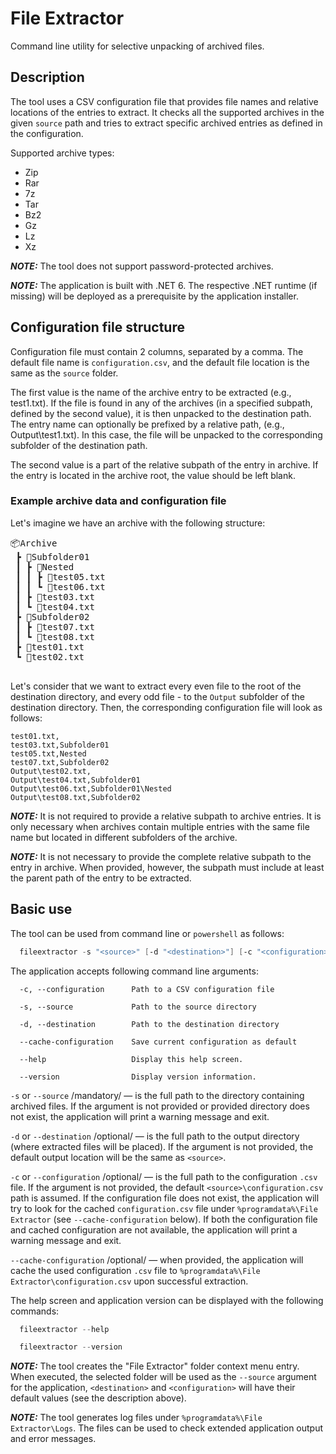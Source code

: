 # File Extractor

Command line utility for selective unpacking of archived files.

## Description

The tool uses a CSV configuration file that provides file names and relative locations of the entries to extract. It checks all the supported archives in the given `source` path and tries to extract specific archived entries as defined in the configuration.

Supported archive types:
- Zip
- Rar
- 7z
- Tar
- Bz2
- Gz
- Lz
- Xz

**_NOTE:_** The tool does not support password-protected archives.

**_NOTE:_** The application is built with .NET 6. The respective .NET runtime (if missing) will be deployed as a prerequisite by the application installer.

## Configuration file structure

Configuration file must contain 2 columns, separated by a comma. The default file name is `configuration.csv`, and the default file location is the same as the `source` folder.

The first value is the name of the archive entry to be extracted (e.g., test1.txt). If the file is found in any of the archives (in a specified subpath, defined by the second value), it is then unpacked to the destination path. The entry name can optionally be prefixed by a relative path, (e.g., Output\test1.txt). In this case, the file will be unpacked to the corresponding subfolder of the destination path.

The second value is a part of the relative subpath of the entry in archive. If the entry is located in the archive root, the value should be left blank.

### Example archive data and configuration file

Let's imagine we have an archive with the following structure:

<pre>
📦Archive
 ┣ 📂Subfolder01
 ┃ ┣ 📂Nested
 ┃ ┃ ┣ 📜test05.txt
 ┃ ┃ ┗ 📜test06.txt
 ┃ ┣ 📜test03.txt
 ┃ ┗ 📜test04.txt
 ┣ 📂Subfolder02
 ┃ ┣ 📜test07.txt
 ┃ ┗ 📜test08.txt
 ┣ 📜test01.txt
 ┗ 📜test02.txt
 </pre>

 Let's consider that we want to extract every even file to the root of the destination directory, and every odd file - to the `Output` subfolder of the destination directory. Then, the corresponding configuration file will look as follows:

 ```
test01.txt,
test03.txt,Subfolder01
test05.txt,Nested
test07.txt,Subfolder02
Output\test02.txt,
Output\test04.txt,Subfolder01
Output\test06.txt,Subfolder01\Nested
Output\test08.txt,Subfolder02
 ```

**_NOTE:_** It is not required to provide a relative subpath to archive entries. It is only necessary when archives contain multiple entries with the same file name but located in different subfolders of the archive.

**_NOTE:_** It is not necessary to provide the complete relative subpath to the entry in archive. When provided, however, the subpath must include at least the parent path of the entry to be extracted.

## Basic use

The tool can be used from command line or `powershell` as follows:

``` powershell
  fileextractor -s "<source>" [-d "<destination>"] [-c "<configuration>"] [--cache-configuration]
```

The application accepts following command line arguments:

```
  -c, --configuration      Path to a CSV configuration file

  -s, --source             Path to the source directory

  -d, --destination        Path to the destination directory

  --cache-configuration    Save current configuration as default

  --help                   Display this help screen.

  --version                Display version information.
```

`-s` or `--source` /mandatory/ — is the full path to the directory containing archived files. If the argument is not provided or provided directory does not exist, the application will print a warning message and exit.

`-d` or `--destination` /optional/ — is the full path to the output directory (where extracted files will be placed). If the argument is not provided, the default output location will be the same as `<source>`.

`-c` or `--configuration` /optional/ — is the full path to the configuration `.csv` file. If the argument is not provided, the default `<source>\configuration.csv` path is assumed. If the configuration file does not exist, the application will try to look for the cached `configuration.csv` file under `%programdata%\File Extractor` (see `--cache-configuration` below). If both the configuration file and cached configuration are not available, the application will print a warning message and exit.

`--cache-configuration` /optional/ — when provided, the application will cache the used configuration `.csv` file to `%programdata%\File Extractor\configuration.csv` upon successful extraction.

The help screen and application version can be displayed with the following commands:

``` powershell
  fileextractor --help
```

``` powershell
  fileextractor --version
```

**_NOTE:_** The tool creates the "File Extractor" folder context menu entry. When executed, the selected folder will be used as the `--source` argument for the application, `<destination>` and `<configuration>` will have their default values (see the description above).

**_NOTE:_** The tool generates log files under `%programdata%\File Extractor\Logs`. The files can be used to check extended application output and error messages.
